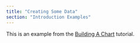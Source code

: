 ```yaml
---
title: "Creating Some Data"
section: "Introduction Examples"
---
```


This is an example from the [Building A Chart](/introduction/building-a-chart) tutorial.